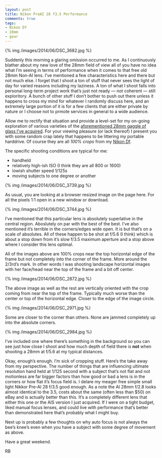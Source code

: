 ```yaml
---
layout: post
title: Nikon PreAI 28 f3.5 Performance
comments: true
tags:
- Nikon Df
- 28mm
- gear
---
```


{% img /images/2014/06/DSC_3682.jpg %}

Suddenly this morning a glaring omission occurred to me. As I continuously blather about my new love of the 28mm field of view all of you have no idea what I’m seeing in terms of performance when it comes to that free old 28mm Non-AI lens. I’ve mentioned a few characteristics here and there but not much else. I forget that I shoot a ton of stuff that never sees the light of day for varied reasons including my laziness. A ton of what I shoot falls into personal long-term project work that’s just not ready — not coherent — still exploritory. A bunch of other stuff I don’t bother to push out there unless it happens to cross my mind for whatever I randomly discuss here, and an extremely large portion of it is for a few clients that are either private by nature or I choose not to prmote services in general to a wide audience.

<!--more-->

Allow me to rectify that situation and provide a level-set for my on-going exploration of various varieties of the [aforementioned 28mm gaggle of glass I’ve acquired](#). For your viewing pleasure (or lack thereof) I present you with some random crap lately that happens to be littering my portable harddrive. Of course they are all *100% crops* from my [Nikon Df](#).

The specific shooting conditions are typical for me:

- handheld 
- relatively high-ish ISO (I think they are all 800 or 1600)
- lowish shutter speed 1/125s
- moving subjects to one degree or another

{% img /images/2014/06/DSC_3739.jpg %}

As usual, you are looking at a browser resized image on the page here. For all the pixels 1:1 open in a new window or download.

{% img /images/2014/06/DSC_3744.jpg %}

I’ve mentioned that this particular lens is absolutely superlative in the central region. Aboslutely on par with the best of the best. I’ve also mentioned it’s terrible in the corners/edges wide open. It is but that’s on a scale of absolutes. All of these happen to be shot at f/5.6 (I think) which is about a stop down from it’s slow f/3.5 maximum aperture and a stop above where I consider this lens optimal.

All of the images above are 100% crops near the top horizontal edge of the frame but not completely into the corner of the frame. More around the 2/3rd’s mark. In other words I was shooting landscape horizontal images with her face/head near the top of the frame and a bit off center.

{% img /images/2014/06/DSC_2872.jpg %}

The above image as well as the rest are vertically oriented with the crop coming from near the top of the frame. Typically much worse than the center or top of the horizontal edge. Closer to the edge of the image circle. 

{% img /images/2014/06/DSC_2971.jpg %}

Some are closer to the corner than others. None are jammed completely up into the absolute corners.

{% img /images/2014/06/DSC_2984.jpg %}

I’ve included one where there’s something in the background so you can see just how close I shoot and how much depth of field there is **not** when shooting a 28mm at f/5.6 at my typical distances.

Okay, enough’s enough. I’m sick of cropping stuff. Here’s the take away from my perspective. The number of things that are influencing ultimate resolution hand held at 1/125 second with a subject that’s not flat and not motionless are far bigger factors than how good or bad a lens is in the corners or how flat it’s focus field is. I delare my meager free simple small light Nikkor Pre-AI 28 f/3.5 good enough. As a note the AI 28mm f/2.8 looks almost identical to the 3.5, costs about the same (often less than $50) on eBay and is actually better than this. It’s a completely different lens that either this one or the AIS version I just acquired. If I were on a tight budget, liked manual focus lenses, and could live with performance that’s better than demonstrated here that’s probably what I might buy.

Next up is probably a few thoughts on why auto focus is not always the bee’s knee’s even when you have a subject with some degree of movement as above.

Have a great weekend.

RB